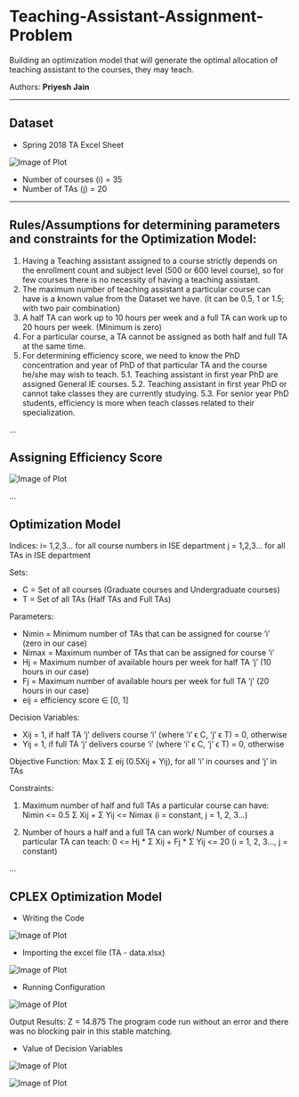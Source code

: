 # Teaching-Assistant-Assignment-Problem
Building an optimization model that will generate the optimal allocation of teaching assistant to the courses, they may teach.

Authors:  **Priyesh Jain** 

---

## Dataset
- Spring 2018 TA Excel Sheet

![Image of Plot](images/Dataset.png)
- Number of courses (i) = 35
- Number of TAs (j) = 20


---

## Rules/Assumptions for determining parameters and constraints for the Optimization Model:

1.	Having a Teaching assistant assigned to a course strictly depends on the enrollment count and subject level (500 or 600 level course), so for few courses there is no necessity of having a teaching assistant.
2.	The maximum number of teaching assistant a particular course can have is a known value from the Dataset we have. (it can be 0.5, 1 or 1.5; with two pair combination)
3.	A half TA can work up to 10 hours per week and a full TA can work up to 20 hours per week. (Minimum is zero)
4.	For a particular course, a TA cannot be assigned as both half and full TA at the same time.
5.	For determining efficiency score, we need to know the PhD concentration and year of PhD of that particular TA and the course he/she may wish to teach.
5.1.	Teaching assistant in first year PhD are assigned General IE courses.
5.2.	 Teaching assistant in first year PhD or cannot take classes they are currently studying.
5.3.	 For senior year PhD students, efficiency is more when teach classes related to their specialization.

...

## Assigning Efficiency Score

![Image of Plot](images/ES.png)

...

## Optimization Model


Indices:
i= 1,2,3… for all course numbers in ISE department
j = 1,2,3… for all TAs in ISE department 

Sets:
- C = Set of all courses (Graduate courses and Undergraduate courses)
- T = Set of all TAs (Half TAs and Full TAs)

Parameters:
- Nimin = Minimum number of TAs that can be assigned for course ‘i’ (zero in our case)
- Nimax = Maximum number of TAs that can be assigned for course ‘i’
- Hj = Maximum number of available hours per week for half TA ‘j’ (10 hours in our case)
- Fj = Maximum number of available hours per week for full TA ‘j’ (20 hours in our case)
- eij = efficiency score ∈ [0, 1]

Decision Variables:
- Xij = 1, if half TA ‘j’ delivers course ‘i’ (where ‘i’ ϵ C, ‘j’ ϵ T)
    = 0, otherwise
- Yij = 1, if full TA ‘j’ delivers course ‘i’ (where ‘i’ ϵ C, ‘j’ ϵ T)
    = 0, otherwise
    
Objective Function:
Max Σ Σ eij (0.5Xij + Yij), for all ‘i’ in courses and ‘j’ in TAs

Constraints:
1.	Maximum number of half and full TAs a particular course can have:
 	Nimin <= 0.5 Σ Xij + Σ Yij <= Nimax (i = constant, j = 1, 2, 3…)

2.	Number of hours a half and a full TA can work/ Number of courses a particular TA can teach:
0 <= Hj * Σ Xij + Fj * Σ Yij <= 20 (i = 1, 2, 3…, j = constant)

...

## CPLEX Optimization Model

- Writing the Code

![Image of Plot](images/CPLEX.png)

- Importing the excel file (TA - data.xlsx)

![Image of Plot](images/import.png)

- Running Configuration

![Image of Plot](images/config.png)

Output Results: Z = 14.875
The program code run without an error and there was no blocking pair in this stable matching. 

- Value of Decision Variables

![Image of Plot](images/DV1.png)

![Image of Plot](images/DV2.png)





 
